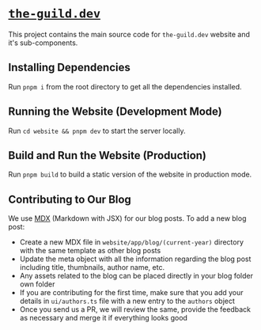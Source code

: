 # [`the-guild.dev`](https://the-guild.dev)

This project contains the main source code for `the-guild.dev` website and it's sub-components.

## Installing Dependencies

Run `pnpm i` from the root directory to get all the dependencies installed.

## Running the Website (Development Mode)

Run `cd website && pnpm dev` to start the server locally.

## Build and Run the Website (Production)

Run `pnpm build` to build a static version of the website in production mode.

## Contributing to Our Blog

We use [MDX](https://mdxjs.com) (Markdown with JSX) for our blog posts. To add a new blog post:

- Create a new MDX file in `website/app/blog/(current-year)` directory with the same template as other blog posts
- Update the meta object with all the information regarding the blog post including title,
  thumbnails, author name, etc.
- Any assets related to the blog can be placed directly in your blog folder
  own folder
- If you are contributing for the first time, make sure that you add your details in `ui/authors.ts`
  file with a new entry to the `authors` object
- Once you send us a PR, we will review the same, provide the feedback as necessary and merge it if
  everything looks good
